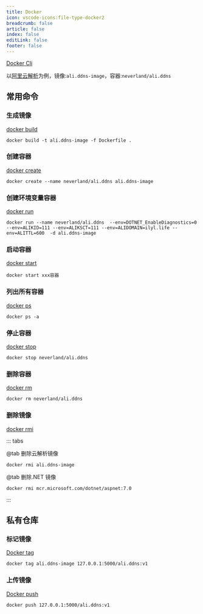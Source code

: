 ```yaml
---
title: Docker
icon: vscode-icons:file-type-docker2
breadcrumb: false
article: false
index: false
editLink: false
footer: false
---
```


[Docker Cli](https://docs.docker.com/engine/reference/commandline/docker/)

以[阿里云解析](aliyun-ddns.md)为例，镜像:`ali.ddns-image`，容器:`neverland/ali.ddns`

## 常用命令

### 生成镜像

[docker build](https://docs.docker.com/engine/reference/commandline/build/)

```.NET CLI
docker build -t ali.ddns-image -f Dockerfile .
```

### 创建容器

[docker create](https://docs.docker.com/engine/reference/commandline/create/)

```.NET CLI
docker create --name neverland/ali.ddns ali.ddns-image
```

### 创建环境变量容器

[docker run](https://docs.docker.com/engine/reference/commandline/run/)

```.NET CLI
docker run --name neverland/ali.ddns  --env=DOTNET_EnableDiagnostics=0 --env=ALIKID=111 --env=ALIKSCT=111 --env=ALIDOMAIN=ilyl.life --env=ALITTL=600  -d ali.ddns-image
```

### 启动容器

[docker start](https://docs.docker.com/engine/reference/commandline/start/)

```.NET CLI
docker start xxx容器
```

### 列出所有容器

[docker ps](https://docs.docker.com/engine/reference/commandline/ps/)

```.NET CLI
docker ps -a
```

### 停止容器

[docker stop](https://docs.docker.com/engine/reference/commandline/stop/)

```.NET CLI
docker stop neverland/ali.ddns
```

### 删除容器

[docker rm](https://docs.docker.com/engine/reference/commandline/rm/)

```.NET CLI
docker rm neverland/ali.ddns
```

### 删除镜像

[docker rmi](https://docs.docker.com/engine/reference/commandline/rmi/)

::: tabs

@tab 删除云解析镜像

```.NET CLI
docker rmi ali.ddns-image
```

@tab 删除.NET 镜像

```.NET CLI
docker rmi mcr.microsoft.com/dotnet/aspnet:7.0
```

:::

## 私有仓库

### 标记镜像

[Docker tag](https://docs.docker.com/engine/reference/commandline/tag/)

```.NET CLI
docker tag ali.ddns-image 127.0.0.1:5000/ali.ddns:v1
```

### 上传镜像

[Docker push](https://docs.docker.com/engine/reference/commandline/push/)

```.NET CLI
docker push 127.0.0.1:5000/ali.ddns:v1
```
